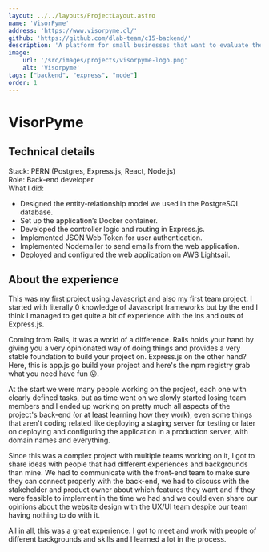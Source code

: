 ```yaml
---
layout: ../../layouts/ProjectLayout.astro
name: 'VisorPyme'
address: 'https://www.visorpyme.cl/'
github: 'https://github.com/dlab-team/c15-backend/'
description: 'A platform for small businesses that want to evaluate their current status and improve their performance.'
image:
    url: '/src/images/projects/visorpyme-logo.png'
    alt: 'Visorpyme'
tags: ["backend", "express", "node"]
order: 1
---
```

# VisorPyme

## Technical details

Stack: PERN (Postgres, Express.js, React, Node.js)  
Role: Back-end developer  
What I did:  
- Designed the entity-relationship model we used in the PostgreSQL database.
- Set up the application’s Docker container.
- Developed the controller logic and routing in Express.js.
- Implemented JSON Web Token for user authentication.
- Implemented Nodemailer to send emails from the web application.
- Deployed and configured the web application on AWS Lightsail.

## About the experience

This was my first project using Javascript and also my first team project. I started with literally 0 knowledge of Javascript frameworks but by the end I think I managed to get quite a bit of experience with the ins and outs of Express.js.

Coming from Rails, it was a world of a difference. Rails holds your hand by giving you a very opinionated way of doing things and provides a very stable foundation to build your project on. Express.js on the other hand? Here, this is app.js go build your project and here's the npm registry grab what you need have fun 😛.

At the start we were many people working on the project, each one with clearly defined tasks, but as time went on we slowly started losing team members and I ended up working on pretty much all aspects of the project's back-end (or at least learning how they work), even some things that aren't coding related like deploying a staging server for testing or later on deploying and configuring the application in a production server, with domain names and everything.

Since this was a complex project with multiple teams working on it, I got to share ideas with people that had different experiences and backgrounds than mine. We had to communicate with the front-end team to make sure they can connect properly with the back-end, we had to discuss with the stakeholder and product owner about which features they want and if they were feasible to implement in the time we had and we could even share our opinions about the website design with the UX/UI team despite our team having nothing to do with it.

All in all, this was a great experience. I got to meet and work with people of different backgrounds and skills and I learned a lot in the process.
